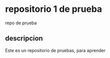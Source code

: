 # repositorio 1 de prueba 
repo de prueba

## descripcion
Este es un repositorio de pruebas, para aprender
